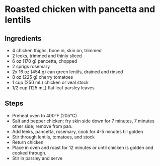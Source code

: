 # Roasted chicken with pancetta and lentils

## Ingredients

* 4 chicken thighs, bone in, skin on, trimmed
* 2 leeks, trimmed and thinly sliced
* 6 oz \(170 g\) pancetta, chopped
* 2 sprigs rosemary
* 2x 16 oz \(454 g\) can green lentils, drained and rinsed
* 8 oz \(225 g\) cherry tomatoes
* 1 cup \(250 mL\) chicken or veal stock
* 1/2 cup \(125 mL\) flat leaf parsley leaves

## Steps

* Preheat oven to 400°F \(205°C\)
* Salt and pepper chicken; fry skin side down for 7 minutes, 7 minutes other side; remove from pan.
* Add leeks, pancetta, rosemary, cook for 4-5 minutes till golden
* Stir through lentils, tomatoes, and stock
* Return chicken
* Place in oven and roast for 12 minutes or until chicken is golden and cooked through. 
* Stir in parsley and serve



